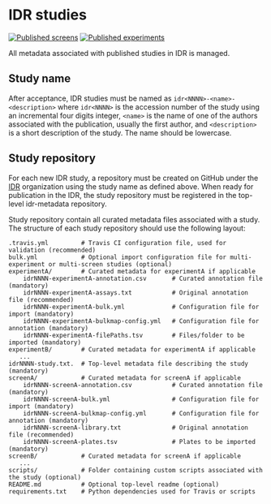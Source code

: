 # IDR studies

[![Published screens](https://img.shields.io/badge/dynamic/json.svg?label=Published%20&url=http%3A%2F%2Fidr.openmicroscopy.org%2Fapi%2Fv0%2Fm%2Fscreens%2F%3Flimit%3D0&query=meta.totalCount&colorB=blue&suffix=%20high%20content%20screens)](https://idr.openmicroscopy.org) [![Published experiments](https://img.shields.io/badge/dynamic/json.svg?label=Published%20&url=http%3A%2F%2Fidr.openmicroscopy.org%2Fapi%2Fv0%2Fm%2Fprojects%2F%3Flimit%3D0&query=meta.totalCount&colorB=blue&suffix=%20experiments)](https://idr.openmicroscopy.org)

All metadata associated with published studies in IDR is managed.

## Study name 

After acceptance, IDR studies must be named as `idr<NNNN>-<name>-<description>`
where `idr<NNNN>` is the accession number of the study using an incremental
four digits integer, `<name>` is the name of one of the authors associated
with the publication, usually the first author, and `<description>` is a short
description of the study. The name should be lowercase.

## Study repository 

For each new IDR study, a repository must be created on GitHub under the [IDR](http://github.com/IDR/) organization using the study name as defined above. When ready for publication in the IDR, the study repository must be
registered in the top-level idr-metadata repository.

Study repository contain all curated metadata files associated with a study.
The structure of each study repository should use the following layout:

    .travis.yml         # Travis CI configuration file, used for validation (recommended)
    bulk.yml            # Optional import configuration file for multi-experiment or multi-screen studies (optional)
    experimentA/        # Curated metadata for experimentA if applicable
        idrNNNN-experimentA-annotation.csv       # Curated annotation file (mandatory)
        idrNNNN-experimentA-assays.txt           # Original annotation file (recommended)
        idrNNNN-experimentA-bulk.yml             # Configuration file for import (mandatory)
        idrNNNN-experimentA-bulkmap-config.yml   # Configuration file for annotation (mandatory)
        idrNNNN-experimentA-filePaths.tsv        # Files/folder to be imported (mandatory)
    experimentB/        # Curated metadata for experimentA if applicable
       ...
    idrNNNN-study.txt.  # Top-level metadata file describing the study (mandatory)
    screenA/            # Curated metadata for screenA if applicable
        idrNNNN-screenA-annotation.csv           # Curated annotation file (mandatory)
        idrNNNN-screenA-bulk.yml                 # Configuration file for import (mandatory)
        idrNNNN-screenA-bulkmap-config.yml       # Configuration file for annotation (mandatory)
        idrNNNN-screenA-library.txt              # Original annotation file (recommended)
        idrNNNN-screenA-plates.tsv               # Plates to be imported (mandatory)
    screenB/            # Curated metadata for screenA if applicable
       ...
    scripts/            # Folder containing custom scripts associated with the study (optional)
    README.md           # Optional top-level readme (optional)
    requirements.txt    # Python dependencies used for Travis or scripts
